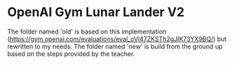 # OpenAI Gym Lunar Lander V2
 
The folder named 'old' is based on this implementation (https://gym.openai.com/evaluations/eval_oVl47ZKSTh2gJIK73YX9BQ/) but rewritten to my needs.
The folder named 'new' is build from the ground up based on the steps provided by the teacher.